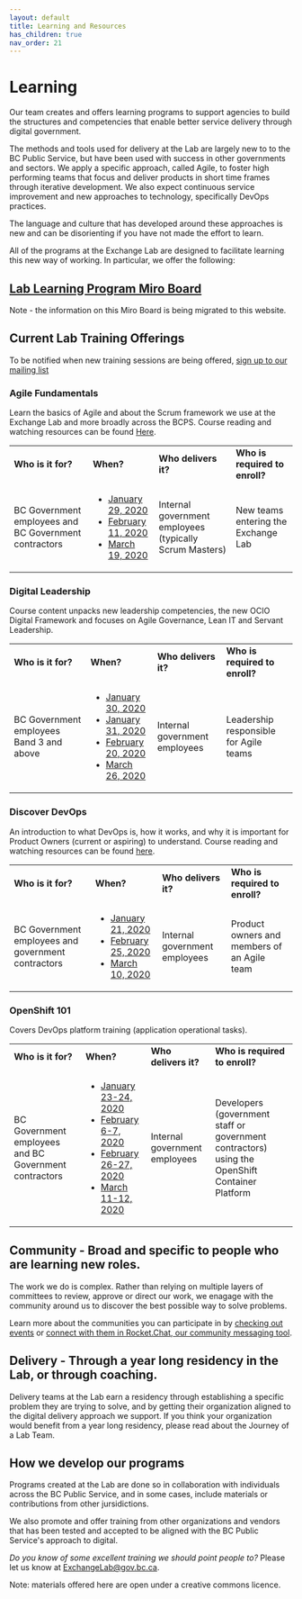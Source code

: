```yaml
---
layout: default
title: Learning and Resources
has_children: true
nav_order: 21
---
```

<style>
table th:first-of-type {
    width: 30%;
}
table th:nth-of-type(2) {
    width: 10%;
}
table th:nth-of-type(3) {
    width: 30%;
}
table th:nth-of-type(4) {
    width: 30%;
}
</style>

# Learning

Our team creates and offers learning programs to support agencies to build the structures and competencies that enable better service delivery through digital government. 

The methods and tools used for delivery at the Lab are largely new to to the BC Public Service, but have been used with success in other governments and sectors. We apply a specific approach, called Agile, to foster high performing teams that focus and deliver products in short time frames through iterative development. We also expect continuous service improvement and new approaches to technology, specifically DevOps practices.

The language and culture that has developed around these approaches is new and can be disorienting if you have not made the effort to learn.

All of the programs at the Exchange Lab are designed to facilitate learning this new way of working. In particular, we offer the following:

## [Lab Learning Program Miro Board](https://miro.com/app/board/o9J_kyzak5o=/?moveToWidget=3074457346984654518)
Note - the information on this Miro Board is being migrated to this website.

## Current Lab Training Offerings

To be notified when new training sessions are being offered, [sign up to our mailing list](https://eepurl.com/gCpvVP "BCDevExchange Mailing List Sign Up")

### Agile Fundamentals

Learn the basics of Agile and about the Scrum framework we use at the Exchange Lab and more broadly across the BCPS. 
Course reading and watching resources can be found [Here](https://trello.com/b/1Zc2yCGO/exchange-lab-reading-watching-list "Resources for Agile (Trello Board)").

<table>
    <tbody>
        <tr>
            <td><b>Who is it for?</b></td>
            <td><b>When?</b></td>
            <td><b>Who delivers it?</b></td>
            <td><b>Who is required to enroll?</b></td>
        </tr>
        <tr>
            <td>BC Government employees and BC Government contractors</td>
            <td>
                <ul>
                    <li><a href="https://www.eventbrite.ca/e/agile-fundamentals-tickets-85580350131" target="_blank">January 29, 2020</a></li>
                    <li><a href="https://www.eventbrite.ca/e/agile-fundamentals-tickets-85580350131" target="_blank">February 11, 2020</a></li>
                    <li><a href="https://www.eventbrite.ca/e/agile-fundamentals-tickets-85580350131" target="_blank">March 19, 2020</a></li>
                </ul>
            </td>
            <td>Internal government employees (typically Scrum Masters)</td>
            <td>New teams entering the Exchange Lab</td>
        </tr>
    </tbody>
</table>

### Digital Leadership

Course content unpacks new leadership competencies, the new OCIO Digital Framework and focuses on Agile Governance, Lean IT and Servant Leadership.

<table>
    <tbody>
        <tr>
            <td><b>Who is it for?</b></td>
            <td><b>When?</b></td>
            <td><b>Who delivers it?</b></td>
            <td><b>Who is required to enroll?</b></td>
        </tr>
        <tr>
            <td>BC Government employees Band 3 and above</td>
            <td>
                <ul>
                    <li><a href="https://www.eventbrite.ca/e/digital-leadership-registration-85577198705" target="_blank">January 30, 2020</a></li>
                    <li><a href="https://www.eventbrite.ca/e/digital-leadership-registration-85577198705" target="_blank">January 31, 2020</a></li>
                    <li><a href="https://www.eventbrite.ca/e/digital-leadership-registration-85577198705" target="_blank">February 20, 2020</a></li>
                    <li><a href="https://www.eventbrite.ca/e/digital-leadership-registration-85577198705" target="_blank">March 26, 2020</a></li>
                </ul>
            </td>
            <td>Internal government employees</td>
            <td>Leadership responsible for Agile teams</td>
        </tr>
    </tbody>
</table>

### Discover DevOps

An introduction to what DevOps is, how it works, and why it is important for Product Owners (current or aspiring) to understand.
Course reading and watching resources can be found [here](https://trello.com/b/FYLrFxWQ/discover-devops "Resources for Discover DevOps (Trello Board)").

<table>
    <tbody>
        <tr>
            <td><b>Who is it for?</b></td>
            <td><b>When?</b></td>
            <td><b>Who delivers it?</b></td>
            <td><b>Who is required to enroll?</b></td>
        </tr>
        <tr>
            <td>BC Government employees and government contractors</td>
            <td>
                <ul>
                    <li><a href="https://www.eventbrite.ca/e/discover-devops-tickets-85567545833" target="_blank">January 21, 2020</a></li>
                    <li><a href="https://www.eventbrite.ca/e/discover-devops-tickets-85567908919" target="_blank">February 25, 2020</a></li>
                    <li><a href="https://www.eventbrite.ca/e/discover-devops-tickets-85568424461" target="_blank">March 10, 2020</a></li>
                </ul>
            </td>
            <td>Internal government employees</td>
            <td>Product owners and members of an Agile team</td>
        </tr>
    </tbody>
</table>

### OpenShift 101

Covers DevOps platform training (application operational tasks).

<table>
    <tbody>
        <tr>
            <td><b>Who is it for?</b></td>
            <td><b>When?</b></td>
            <td><b>Who delivers it?</b></td>
            <td><b>Who is required to enroll?</b></td>
        </tr>
        <tr>
            <td>BC Government employees and BC Government contractors</td>
            <td>
                <ul>
                    <li><a href="https://www.eventbrite.ca/e/openshift-101-tickets-85533754763" target="_blank">January 23-24, 2020</a></li>
                    <li><a href="https://www.eventbrite.ca/e/openshift-101-tickets-85533754763" target="_blank">February 6-7, 2020</a></li>
                    <li><a href="https://www.eventbrite.ca/e/openshift-101-tickets-85533754763" target="_blank">February 26-27, 2020</a></li>
                    <li><a href="https://www.eventbrite.ca/e/openshift-101-tickets-85533754763" target="_blank">March 11-12, 2020</a></li>
                </ul>
            </td>
            <td>Internal government employees</td>
            <td>Developers (government staff or government contractors) using the OpenShift Container Platform</td>
        </tr>
    </tbody>
</table>

## Community - Broad and specific to people who are learning new roles.

The work we do is complex. Rather than relying on multiple layers of committees to review, approve or direct our work, we enagage with the community around us to discover the best possible way to solve problems. 

Learn more about the communities you can participate in by [checking out events](https://developer.gov.bc.ca/events) or [connect with them in Rocket.Chat, our community messaging tool](https://developer.gov.bc.ca/Steps-to-join-Pathfinder-Rocket.Chat).

## Delivery - Through a year long residency in the Lab, or through coaching.

Delivery teams at the Lab earn a residency through establishing a specific problem they are trying to solve, and by getting their organization aligned to the digital delivery approach we support. If you think your organization would benefit from a year long residency, please read about the Journey of a Lab Team.

## How we develop our programs

Programs created at the Lab are done so in collaboration with individuals across the BC Public Service, and in some cases, include  materials or contributions from other jursidictions.

We also promote and offer training from other organizations and vendors that has been tested and accepted to be aligned with the BC Public Service's approach to digital.

*Do you know of some excellent training we should point people to?* Please let us know at [ExchangeLab@gov.bc.ca](mailto:exchangelab@gov.bc.ca "Email ExchangeLab@gov.bc.ca").

Note: materials offered here are open under a creative commons licence. 

